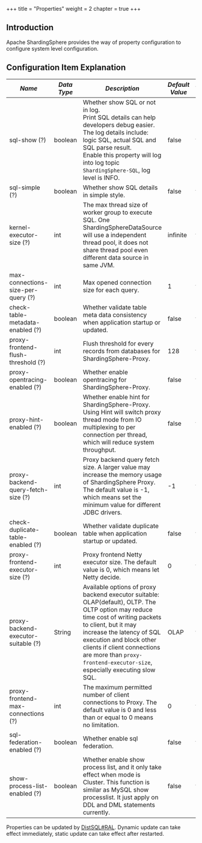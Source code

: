 +++
title = "Properties"
weight = 2
chapter = true
+++

## Introduction

Apache ShardingSphere provides the way of property configuration to configure system level configuration.

## Configuration Item Explanation

| *Name*                              | *Data Type* | *Description*                                                                                                                                                                                                                                                                                                             | *Default Value* | *Dynamic Update* | 
| ----------------------------------- | ----------- |---------------------------------------------------------------------------------------------------------------------------------------------------------------------------------------------------------------------------------------------------------------------------------------------------------------------------| --------------- |----------------- | 
| sql-show (?)                        | boolean     | Whether show SQL or not in log. <br /> Print SQL details can help developers debug easier. The log details include: logic SQL, actual SQL and SQL parse result. <br /> Enable this property will log into log topic `ShardingSphere-SQL`, log level is INFO.                                                              | false           | true             |
| sql-simple (?)                      | boolean     | Whether show SQL details in simple style.                                                                                                                                                                                                                                                                                 | false           | true             |
| kernel-executor-size (?)            | int         | The max thread size of worker group to execute SQL. One ShardingSphereDataSource will use a independent thread pool, it does not share thread pool even different data source in same JVM.                                                                                                                                | infinite        | false            |
| max-connections-size-per-query (?)  | int         | Max opened connection size for each query.                                                                                                                                                                                                                                                                                | 1               | true             |
| check-table-metadata-enabled (?)    | boolean     | Whether validate table meta data consistency when application startup or updated.                                                                                                                                                                                                                                         | false           | false            |
| proxy-frontend-flush-threshold (?)  | int         | Flush threshold for every records from databases for ShardingSphere-Proxy.                                                                                                                                                                                                                                                | 128             | true             |
| proxy-opentracing-enabled (?)       | boolean     | Whether enable opentracing for ShardingSphere-Proxy.                                                                                                                                                                                                                                                                      | false           | true             |
| proxy-hint-enabled (?)              | boolean     | Whether enable hint for ShardingSphere-Proxy. Using Hint will switch proxy thread mode from IO multiplexing to per connection per thread, which will reduce system throughput.                                                                                                                                            | false           | true             |
| proxy-backend-query-fetch-size (?)  | int         | Proxy backend query fetch size. A larger value may increase the memory usage of ShardingSphere Proxy. The default value is -1, which means set the minimum value for different JDBC drivers.                                                                                                                              | -1              | false            |
| check-duplicate-table-enabled (?)   | boolean     | Whether validate duplicate table when application startup or updated.                                                                                                                                                                                                                                                     | false           | false            |
| proxy-frontend-executor-size (?)    | int         | Proxy frontend Netty executor size. The default value is 0, which means let Netty decide.                                                                                                                                                                                                                                 | 0               | false            |
| proxy-backend-executor-suitable (?) | String      | Available options of proxy backend executor suitable: OLAP(default), OLTP. The OLTP option may reduce time cost of writing packets to client, but it may increase the latency of SQL execution and block other clients if client connections are more than `proxy-frontend-executor-size`, especially executing slow SQL. | OLAP            | false            |
| proxy-frontend-max-connections (?)  | int         | The maximum permitted number of client connections to Proxy. The default value is 0 and less than or equal to 0 means no limitation.                                                                                                                                                                                      | 0               | true             |
| sql-federation-enabled (?)          | boolean     | Whether enable sql federation.                                                                                                                                                                                                                                                                                            | false           | true             |
| show-process-list-enabled (?)       | boolean     | Whether enable show process list, and it only take effect when mode is Cluster. This function is similar as MySQL show processlist. It just apply on DDL and DML statements currently.                                                                                                                                    | false           | true             |

Properties can be updated by [DistSQL#RAL](/en/user-manual/shardingsphere-proxy/distsql/syntax/ral/).
Dynamic update can take effect immediately, static update can take effect after restarted.
